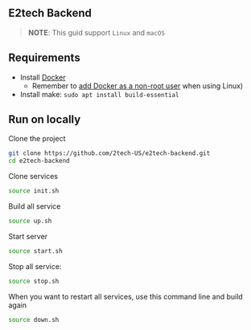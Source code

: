 ## E2tech Backend

> **NOTE**: This guid support `Linux` and `macOS`

## Requirements

- Install [Docker](https://docs.docker.com/engine/install/)
  - Remember to [add Docker as a non-root user](https://docs.docker.com/engine/install/linux-postinstall/#manage-docker-as-a-non-root-user) when using Linux)
- Install make: `sudo apt install build-essential`

## Run on locally

Clone the project

```bash
git clone https://github.com/2tech-US/e2tech-backend.git
cd e2tech-backend
```

Clone services

```bash
source init.sh
```

Build all service

```bash
source up.sh
```

Start server

```bash
source start.sh
```

Stop all service:

```bash
source stop.sh
```

When you want to restart all services, use this command line and build again

```bash
source down.sh
```
